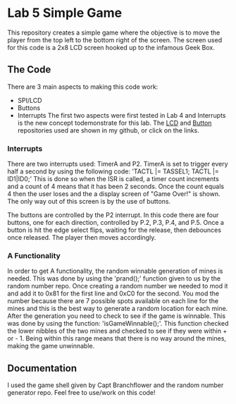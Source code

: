 # Lab 5 Simple Game

This repository creates a simple game where the objective is to move the player from the top left to the bottom right of the screen. The screen used for this code is a 2x8 LCD screen hooked up to the infamous Geek Box.

## The Code

There are 3 main aspects to making this code work:
- SPI/LCD
- Buttons
- Interrupts
The first two aspects were first tested in Lab 4 and Interrupts is the new concept todemonstrate for this lab.
The [LCD](https://github.com/jasonmossing15/LCD_Libraries) and [Button](https://github.com/jasonmossing15/Buttons) repositories used are shown in my github, or click on the links.

### Interrupts

There are two interrupts used: TimerA and P2.
TimerA is set to trigger every half a second by using the following code:
'TACTL |= TASSEL1;
TACTL |= ID1|ID0;'
This is done so when the ISR is called, a timer count increments and a count of 4 means that it has been 2 seconds. Once the count equals 4 then the user loses and the a display screen of "Game Over!" is shown. The only way out of this screen is by the use of buttons.


The buttons are controlled by the P2 interrupt. In this code there are four buttons, one for each direction, controlled by P.2, P.3, P.4, and P.5. Once a button is hit the edge select flips, waiting for the release, then debounces once released. The player then moves accordingly.

### A Functionality

In order to get A functionality, the random winnable generation of mines is needed. This was done by using the 'prand();' function given to us by the random number repo. Once creating a random number we needed to mod it and add it to 0x81 for the first line and 0xC0 for the second. You mod the number because there are 7 possible spots available on each line for the mines and this is the best way to generate a random location for each mine. After the generation you need to check to see if the game is winnable. This was done by using the function: 'isGameWinnable();'. This function checked the lower nibbles of the two mines and checked to see if they were within + or - 1. Being within this range means that there is no way around the mines, making the game unwinnable. 

## Documentation

I used the game shell given by Capt Branchflower and the random number generator repo. Feel free to use/work on this code!
